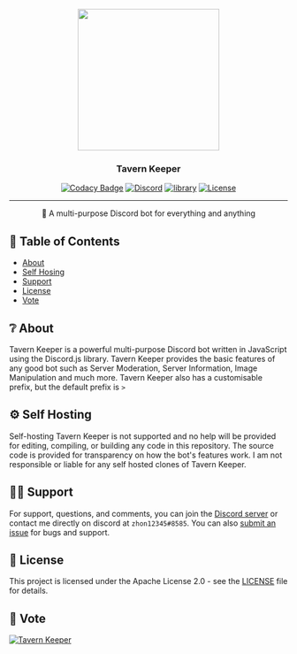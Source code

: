 <p align="center">
  <img width="256" height="256" src="https://cdn.discordapp.com/avatars/722054700308103200/b3835bfac1243bd6b2093a1841377ebf.webp?size=256">
</p>
  
<h3 align="center">Tavern Keeper</h3>

<div align="center">

[![Codacy Badge](https://app.codacy.com/project/badge/Grade/8632633712bf43e5a068c734b9e2baf4)](https://www.codacy.com?utm_source=github.com&amp;utm_medium=referral&amp;utm_content=zhon12345/Tavern_Keeper_Private&amp;utm_campaign=Badge_Grade)
[![Discord](https://img.shields.io/discord/450846546867519503.svg?label=&logo=discord&logoColor=ffffff&color=7389D8&labelColor=6A7EC2)](https://discord.gg/jMpw3jw)
[![library](https://img.shields.io/badge/library-discord.js-blue)](https://discord.js.org/#/)
[![License](https://img.shields.io/github/license/zhon12345/Tavern-Keeper)](https://github.com/zhon12345/Tavern-Keeper/blob/master/LICENSE)

</div>

* * *

<p align="center"> 🤖 A multi-purpose Discord bot for everything and anything
    <br> 
</p>

## 📝 Table of Contents

-   [About](https://github.com/zhon12345/Tavern-Keeper#-about)
-   [Self Hosing](https://github.com/zhon12345/Tavern-Keeper#-self-hosting)
-   [Support](https://github.com/zhon12345/Tavern-Keeper#%EF%B8%8F-support)
-   [License](https://github.com/zhon12345/Tavern-Keeper#-license)
-   [Vote](https://github.com/zhon12345/Tavern-Keeper#-vote)

## ❔ About

Tavern Keeper is a powerful multi-purpose Discord bot written in JavaScript using the Discord.js library. Tavern Keeper provides the basic features of any good bot such as Server Moderation, Server Information, Image Manipulation and much more. Tavern Keeper also has a customisable prefix, but the default prefix is `>`

## ⚙ Self Hosting

Self-hosting Tavern Keeper is not supported and no help will be provided for editing, compiling, or building any code in this repository. The source code is provided for transparency on how the bot's features work. I am not responsible or liable for any self hosted clones of Tavern Keeper.

## 🙋‍♂️ Support

For support, questions, and comments, you can join the [Discord server](https://discord.gg/jMpw3jw) or contact me directly on discord at `zhon12345#8585`. You can also [submit an issue](https://github.com/zhon12345/Tavern_Keeper/issues/new) for bugs and support.

## 📄 License

This project is licensed under the Apache License 2.0 - see the [LICENSE](https://github.com/zhon12345/Tavern-Keeper/blob/master/LICENSE) file for details.

## 🎫 Vote

[![Tavern Keeper](https://discord.boats/api/widget/722054700308103200)](https://discord.boats/bot/722054700308103200)
